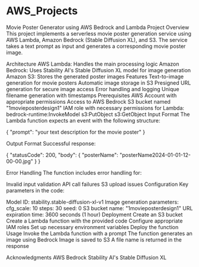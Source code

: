 
# AWS_Projects
Movie Poster Generator using AWS Bedrock and Lambda
Project Overview
This project implements a serverless movie poster generation service using AWS Lambda, Amazon Bedrock (Stable Diffusion XL), and S3. The service takes a text prompt as input and generates a corresponding movie poster image.

Architecture
AWS Lambda: Handles the main processing logic
Amazon Bedrock: Uses Stability AI's Stable Diffusion XL model for image generation
Amazon S3: Stores the generated poster images
Features
Text-to-image generation for movie posters
Automatic image storage in S3
Presigned URL generation for secure image access
Error handling and logging
Unique filename generation with timestamps
Prerequisites
AWS Account with appropriate permissions
Access to AWS Bedrock
S3 bucket named "1movieposterdesign1"
IAM role with necessary permissions for Lambda:
bedrock-runtime:InvokeModel
s3:PutObject
s3:GetObject
Input Format
The Lambda function expects an event with the following structure:

    
{
    "prompt": "your text description for the movie poster"
}

    

    
Output Format
Successful response:

    
{
    "statusCode": 200,
    "body": {
        "posterName": "posterName2024-01-01-12-00-00.jpg"
    }
}

    

    
Error Handling
The function includes error handling for:

Invalid input validation
API call failures
S3 upload issues
Configuration
Key parameters in the code:

Model ID: stability.stable-diffusion-xl-v1
Image generation parameters:
cfg_scale: 10
steps: 30
seed: 0
S3 bucket name: "1movieposterdesign1"
URL expiration time: 3600 seconds (1 hour)
Deployment
Create an S3 bucket
Create a Lambda function with the provided code
Configure appropriate IAM roles
Set up necessary environment variables
Deploy the function
Usage
Invoke the Lambda function with a prompt
The function generates an image using Bedrock
Image is saved to S3
A file name is returned in the response


Acknowledgments
AWS Bedrock
Stability AI's Stable Diffusion XL
